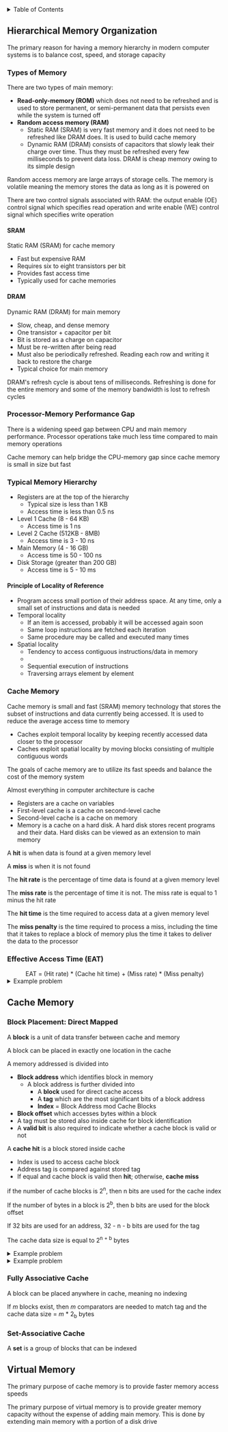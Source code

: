 <details>
<summary>Table of Contents</summary>
<ol>
  <li>
    <a href='#hierarchical-memory-organization'>Hierarchical Memory Organization</a>
  </li>
  <li>
    <a href='#cache-memory'>Cache Memory</a>
  </li>
  <li>
    <a href='#direct-mapped-cache-practice'>Direct Mapped Cache Practice</a>
  </li>
  <li>
    <a href='#virtual-memory'>Virtual Memory</a>
  </li>
</ol>
</details>

## Hierarchical Memory Organization
The primary reason for having a memory hierarchy in modern computer systems is to balance cost, speed, and storage capacity

### Types of Memory
There are two types of main memory:

<ul>
  <li><strong>Read-only-memory (ROM)</strong> which does not need to be refreshed and is used to store permanent, or semi-permanent data that persists even while the system is turned off</li>
  <li><strong>Random access memory (RAM)</strong>
    <ul>
      <Li>Static RAM (SRAM) is very fast memory and it does not need to be refreshed like DRAM does. It is used to build cache memory</li>
      <li>Dynamic RAM (DRAM) consists of capacitors that slowly leak their charge over time. Thus they must be refreshed every few milliseconds to prevent data loss. DRAM is cheap memory owing to its simple design</li>
    </ul>
  </li>
</ul>

Random access memory are large arrays of storage cells. The memory is volatile meaning the memory stores the data as long as it is powered on

There are two control signals associated with RAM: the output enable (OE) control signal which specifies read operation and write enable (WE) control signal which specifies write operation

#### SRAM
Static RAM (SRAM) for cache memory
<ul>
  <li>Fast but expensive RAM</li>
  <li>Requires six to eight transistors per bit</li>
  <li>Provides fast access time</li>
  <li>Typically used for cache memories</li>
</ul>

#### DRAM
Dynamic RAM (DRAM) for main memory
<ul>
  <li>Slow, cheap, and dense memory</li>
  <li>One transistor + capacitor per bit</li>
  <li>Bit is stored as a charge on capacitor</li>
  <li>Must be re-written after being read</li>
  <li>Must also be periodically refreshed. Reading each row and writing it back to restore the charge</li>
  <li>Typical choice for main memory</li>
</ul>

DRAM's refresh cycle is about tens of milliseconds. Refreshing is done for the entire memory and some of the memory bandwidth is lost to refresh cycles

### Processor-Memory Performance Gap
There is a widening speed gap between CPU and main memory performance. Processor operations take much less time compared to main memory operations

Cache memory can help bridge the CPU-memory gap since cache memory is small in size but fast

### Typical Memory Hierarchy
<ul>
  <li>Registers are at the top of the hierarchy
    <ul>
      <li>Typical size is less than 1 KB</li>
      <li>Access time is less than 0.5 ns</li>
    </ul>
  <li>Level 1 Cache (8 - 64 KB)
    <ul>
      <li>Access time is 1 ns</li>
    </ul>
  </li>
  <li>Level 2 Cache (512KB - 8MB)
    <ul>
      <li>Access time is 3 - 10 ns</li>
    </ul>
  </li>
  <li>Main Memory (4 - 16 GB)
    <ul>
      <li>Access time is 50 - 100 ns</li>
    </ul>
  </li>
  <li>Disk Storage (greater than 200 GB)
    <ul>
      <li>Access time is 5 - 10 ms</li>
    </ul>
  </li>
</ul>

#### Principle of Locality of Reference
<ul>
  <li>Program access small portion of their address space. At any time, only a small set of instructions and data is needed</li>
  <li>Temporal locality
    <ul>
      <li>If an item is accessed, probably it will be accessed again soon</li>
      <li>Same loop instructions are fetched each iteration</li>
      <li>Same procedure may be called and executed many times</li>
    </ul>
  </li>
  <li>Spatial locality
    <ul>
      <li>Tendency to access contiguous instructions/data in memory<li>
      <li>Sequential execution of instructions</li>
      <li>Traversing arrays element by element</li>
    </ul>
  </li>
</ul>

### Cache Memory
Cache memory is small and fast (SRAM) memory technology that stores the subset of instructions and data currently being accessed. It is used to reduce the average access time to memory

<ul>
  <li>Caches exploit temporal locality by keeping recently accessed data closer to the processor</li>
  <li>Caches exploit spatial locality by moving blocks consisting of multiple contiguous words</li>
</ul>

The goals of cache memory are to utilize its fast speeds and balance the cost of the memory system

Almost everything in computer architecture is cache

<ul>
  <li>Registers are a cache on variables</li>
  <li>First-level cache is a cache on second-level cache</li>
  <li>Second-level cache is a cache on memory</li>
  <li>Memory is a cache on a hard disk. A hard disk stores recent programs and their data. Hard disks can be viewed as an extension to main memory</li>
</ul>

A <strong>hit</strong> is when data is found at a given memory level

A <strong>miss</strong> is when it is not found

The <strong>hit rate</strong> is the percentage of time data is found at a given memory level

The <strong>miss rate</strong> is the percentage of time it is not. The miss rate is equal to 1 minus the hit rate

The <strong>hit time</strong> is the time required to access data at a given memory level

The <strong>miss penalty</strong> is the time required to process a miss, including the time that it takes to replace a block of memory plus the time it takes to deliver the data to the processor

### Effective Access Time (EAT)
<div align="center">
EAT = (Hit rate) * (Cache hit time) + (Miss rate) * (Miss penalty)
</div>

<details>
    <summary>Example problem</summary>

A system has:<br /><br />
Cache hit time = 2 ns<br />
Cache hit rate = 95%<br />
Memory access time = 50 ns<br /><br />
What is the effective access time

<ul>  
  <details>
    <summary>Solution</summary>

Miss rate = 1 - 0.95 = 0.05<br />
Miss penalty = Catch hit time + memory access time = 2 + 50 ns = 52 ns
EAT = 0.95 * 2 + 0.05 * 52 = 4.5 ns
</details>
</ul>  
</details>

## Cache Memory
### Block Placement: Direct Mapped
A <strong>block</strong> is a unit of data transfer between cache and memory

A block can be placed in exactly one location in the cache

A memory addressed is divided into
<ul>
  <li><strong>Block address</strong> which identifies block in memory
    <ul>
      <li>A block address is further divided into
        <ul>
          <li>A <strong>block</strong> used for direct cache access</li>
          <li>A <strong>tag</strong> which are the most significant bits of a block address</li>
          <li><strong>Index</strong> = Block Address mod Cache Blocks</li>
        </ul>
      </li>
    </ul>
  </li>
  <li><strong>Block offset</strong> which accesses bytes within a block</li>
  <li>A tag must be stored also inside cache for block identification</li>
  <li>A <strong>valid bit</strong> is also required to indicate whether a cache block is valid or not</li>
</ul>

A <strong>cache hit</strong> is a block stored inside cache
<ul>
  <li>Index is used to access cache block</li>
  <li>Address tag is compared against stored tag</li>
  <li>If equal and cache block is valid then <strong>hit</strong>; otherwise, <strong>cache miss</strong></li>
</ul>

if the number of cache blocks is 2<sup>n</sup>, then n bits are used for the cache index

If the number of bytes in a block is 2<sup>b</sup>, then b bits are used for the block offset

If 32 bits are used for an address, 32 - n - b bits are used for the tag

The cache data size is equal to 2<sup>n + b</sup> bytes

<details>
    <summary>Example problem</summary>

Consider a small direct-mapped cache with 32 blocks. Cache is initially empty and block size is 16 bytes

The following memory addresses are referenced: 0x3E8, 0x3EC, 0x3F0, 0x9F4, 0x9F8, and 0x9FC. Map addresses to cache blocks and indicate whether hit or miss

<ul>  
  <details>
    <summary>Solution</summary>

Cache index is equal to 2^n = 32, n = 5<br />
Byte offset is equal to 2^n = 16, n = 4<br />
Tag is 23-bit<br />

<ol type="a">
  <li>0x3E8 = 0000 0000 0000 0000 0000 0011 1110 1000<br />
Offset: 1000<br />
Index: 11110<br />
Tag: 000<br />
The cache block at index 30 has a valid bit of 0 since it has not been filled with data yet, and therefore it will be a miss. After this miss, the data corresponding to the address 0x3E8 will be loaded into index 30
  </li>
  <li>0x3EC = 0000 0000 0000 0000 0000 0011 1110 1100<br />
  Offset: 1100<br />
Index: 11110<br />
Tag: 000<br />
The cache block at index 30 has a valid bit of 1 since it has been filled with data in the previous process. The previous tag and the current tag match, 000; therefore, this is a hit
  </li>
  <li>0x3F0 = 0000 0000 0000 0000 0000 0011 1111 0000<br />
Offset: 0000<br />
Index: 11111<br />
Tag: 000<br />
The cache block at index 31 has a valid bit of 0 since it has not been filled with data in the previous processes and therefore it will be a miss. After this miss, the data corresponding to the address 0x3F0 will be loaded into index 31</li>
  <li>0x9F4 = 1111 1111 1111 1111 1111 1001 1111 0100<br />
Offset: 0100<br />
Index: 11111<br />
Tag: 111<br />
The cache block at index 31 has a valid bit of 1 since it has been filled with data in the previous process. However, the previous tag, 000, and the current tag, 111, do not match; therefore, this is a miss. After the miss, the data corresponding to the address 0x9F4 will be loaded into index 31</li>
  <li>
</ol>0x9F8 = 1111 1111 1111 1111 1111 1001 1111 1000<br />
Offset: 1000<br />
Index: 11111<br />
Tag: 111<br />
The cache block at index 31 has a valid bit of 1 since it has been filled with data in the previous processes. The previous tag and the current tag match, 111; therefore, this is a hit</li>
</ol>
</details>
</ul>  
</details>

<details>
    <summary>Example problem</summary>

A system has:<br />
32-bit memory addresses, direct-mapped cache, 64 KB cache size, block size = 16 bytes. How many bits are used for the tag field?

<ul>  
  <details>
    <summary>Solution</summary>

Number of cache blocks = cache size / block size = (64 * 1024) / 16 = 4096 = 2<sup>12</sup><br />
Index = 12 bits
Byte offset = 16 = 2<sup>4</sup><br />
Byte offset = 4 bits<br />
Tag bits = 32 - 12 - 4 = 16 bits
</details>
</ul>  
</details>

### Fully Associative Cache
A block can be placed anywhere in cache, meaning no indexing

If $m$ blocks exist, then $m$ comparators are needed to match tag and the cache data size = $m$ * 2<sub>b</sub> bytes

### Set-Associative Cache
A <strong>set</strong> is a group of blocks that can be indexed

## Virtual Memory
The primary purpose of cache memory is to provide faster memory access speeds

The primary purpose of virtual memory is to provide greater memory capacity without the expense of adding main memory. This is done by extending main memory with a portion of a disk drive
